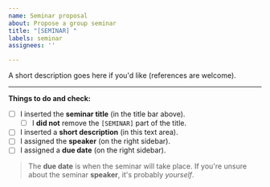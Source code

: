 ```yaml
---
name: Seminar proposal
about: Propose a group seminar
title: "[SEMINAR] "
labels: seminar
assignees: ''

---
```


A short description goes here if you'd like (references are welcome).

---

**Things to do and check:**

- [ ] I inserted the **seminar title** (in the title bar above).
  - [ ] I **did not** remove the `[SEMINAR]` part of the title.
- [ ] I inserted a **short description** (in this text area).
- [ ] I assigned the **speaker** (on the right sidebar).
- [ ] I assigned a **due date** (on the right sidebar).

> The **due date** is when the seminar will take place. If you're unsure about the seminar **speaker**, it's probably *yourself*.
